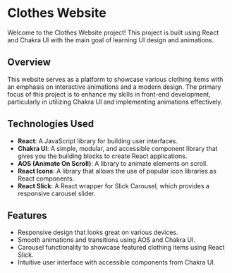 # Clothes Website

Welcome to the Clothes Website project! This project is built using React and Chakra UI with the main goal of learning UI design and animations.

## Overview

This website serves as a platform to showcase various clothing items with an emphasis on interactive animations and a modern design. The primary focus of this project is to enhance my skills in front-end development, particularly in utilizing Chakra UI and implementing animations effectively.

## Technologies Used

- **React**: A JavaScript library for building user interfaces.
- **Chakra UI**: A simple, modular, and accessible component library that gives you the building blocks to create React applications.
- **AOS (Animate On Scroll)**: A library to animate elements on scroll.
- **React Icons**: A library that allows the use of popular icon libraries as React components.
- **React Slick**: A React wrapper for Slick Carousel, which provides a responsive carousel slider.

## Features

- Responsive design that looks great on various devices.
- Smooth animations and transitions using AOS and Chakra UI.
- Carousel functionality to showcase featured clothing items using React Slick.
- Intuitive user interface with accessible components from Chakra UI.
